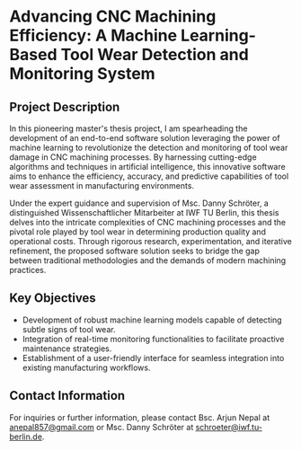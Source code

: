 # Advancing CNC Machining Efficiency: A Machine Learning-Based Tool Wear Detection and Monitoring System

## Project Description

In this pioneering master's thesis project, I am spearheading the development of an end-to-end software solution leveraging the power of machine learning to revolutionize the detection and monitoring of tool wear damage in CNC machining processes. By harnessing cutting-edge algorithms and techniques in artificial intelligence, this innovative software aims to enhance the efficiency, accuracy, and predictive capabilities of tool wear assessment in manufacturing environments.

Under the expert guidance and supervision of Msc. Danny Schröter, a distinguished Wissenschaftlicher Mitarbeiter at IWF TU Berlin, this thesis delves into the intricate complexities of CNC machining processes and the pivotal role played by tool wear in determining production quality and operational costs. Through rigorous research, experimentation, and iterative refinement, the proposed software solution seeks to bridge the gap between traditional methodologies and the demands of modern machining practices.

## Key Objectives

- Development of robust machine learning models capable of detecting subtle signs of tool wear.
- Integration of real-time monitoring functionalities to facilitate proactive maintenance strategies.
- Establishment of a user-friendly interface for seamless integration into existing manufacturing workflows.

## Contact Information

For inquiries or further information, please contact Bsc. Arjun Nepal at [anepal857@gmail.com](mailto:anepal857@gmail.com) or Msc. Danny Schröter at [schroeter@iwf.tu-berlin.de](mailto:schroeter@iwf.tu-berlin.de).
